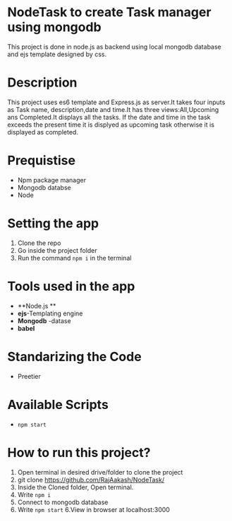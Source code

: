 # NodeTask to create Task manager using mongodb
This project is done in node.js as backend using local mongodb database and ejs template designed by css.

# Description 
This project uses es6 template and Express.js as server.It takes four inputs as Task name, description,date and time.It has three views:All,Upcoming ans Completed.It displays all the tasks. If the date and time in the task exceeds the present time it is displyed as upcoming task otherwise it is displayed as completed.

# Prequistise
- Npm package manager
- Mongodb databse
- Node

# Setting the app
1. Clone the repo
2. Go inside the project folder
3. Run the command `npm i` in the terminal 

# Tools used in the app
- **Node.js ** 
- **ejs**-Templating engine
- **Mongodb** -datase
- **babel** 

# Standarizing the Code
- Preetier

# Available Scripts
- `npm start`

# How to run this project?
1. Open terminal in desired drive/folder to clone the project
2. git clone https://github.com/RajAakash/NodeTask/
3. Inside the Cloned folder, Open terminal.
4. Write `npm i` 
5. Connect to mongodb database
5. Write `npm start`
6.View in browser at localhost:3000
